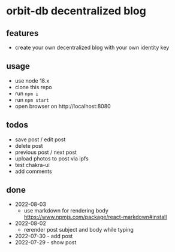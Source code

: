 # orbit-db decentralized blog
## features
- create your own decentralized blog with your own identity key

## usage
- use node 18.x
- clone this repo 
- run ``npm i``
- run ``npm start``
- open browser on http://localhost:8080

## todos
- save post / edit post
- delete post
- previous post / next post  
- upload photos to post via ipfs
- test chakra-ui 
- add comments

## done
- 2022-08-03
    - use markdown for rendering body https://www.npmjs.com/package/react-markdown#install
- 2022-08-02 
    - rerender post subject and body while typing 
- 2022-07-30 - add post
- 2022-07-29 - show post